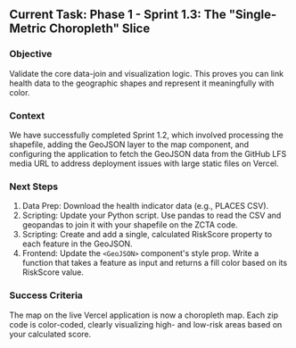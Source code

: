 ## Current Task: Phase 1 - Sprint 1.3: The "Single-Metric Choropleth" Slice

### Objective
Validate the core data-join and visualization logic. This proves you can link health data to the geographic shapes and represent it meaningfully with color.

### Context
We have successfully completed Sprint 1.2, which involved processing the shapefile, adding the GeoJSON layer to the map component, and configuring the application to fetch the GeoJSON data from the GitHub LFS media URL to address deployment issues with large static files on Vercel.

### Next Steps
1. Data Prep: Download the health indicator data (e.g., PLACES CSV).
2. Scripting: Update your Python script. Use pandas to read the CSV and geopandas to join it with your shapefile on the ZCTA code.
3. Scripting: Create and add a single, calculated RiskScore property to each feature in the GeoJSON.
4. Frontend: Update the `<GeoJSON>` component's style prop. Write a function that takes a feature as input and returns a fill color based on its RiskScore value.

### Success Criteria
The map on the live Vercel application is now a choropleth map. Each zip code is color-coded, clearly visualizing high- and low-risk areas based on your calculated score.
